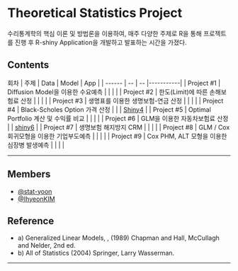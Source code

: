 # Theoretical Statistics Project 

수리통계학의 핵심 이론 및 방법론을 이용하여, 매주 다양한 주제로 R을 통해 프로젝트를 진행 후 R-shiny Application을 개발하고 발표하는 시간을 가졌다. 



## Contents


 회차 | 주제 | Data | Model | App |
| ------ | -- | -- |-----------|
| Project #1 | Diffusion Model을 이용한 수요예측 |  |  |  |
| Project #2 | 한도(Limit)에 따른 손해보험료 산정 |  | |  |
| Project #3 | 생명표를 이용한 생명보험-연금 산정  |   |  |  |
| Project #4 | Black-Scholes Option 가격 산정 |  |   | [Shiny4]( https://2hyeon.shinyapps.io/asian_option_price/) |
| Project #5 | Optimal Portfolio 계산 및 수익률 비교  |   |  |  |
| Project #6 | GLM을 이용한 자동차보험료 산정 |  | [shiny6](https://2hyeon.shinyapps.io/Car_Insurance/?_ga=2.231842646.890041282.1646883062-891940177.1646883062) |
| Project #7 | 생명보험 해지방지 CRM |  |    |  |
| Project #8 | GLM / Cox 회귀모형을 이용한 기업부도예측 |   |  |  |
| Project #9 | Cox PHM, ALT 모형을 이용한 심장병 발생예측 |   |  |  |


*** 

## Members
* [@stat-yoon](https://github.com/stat-yoon)
* [@IhyeonKIM](https://github.com/IhyeonKIM)

## Reference

* a)  Generalized Linear Models, , (1989) Chapman and Hall, McCullagh and Nelder,  2nd ed.
* b)  All of Statistics (2004) Springer, Larry Wasserman.

***




